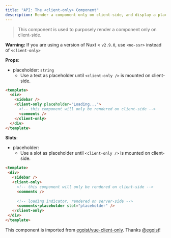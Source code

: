 ```yaml
---
title: "API: The <client-only> Component"
description: Render a component only on client-side, and display a placeholder text on server-side.
---
```


> This component is used to purposely render a component only on client-side.

<div class="Alert Alert--orange">

**Warning:** If you are using a version of Nuxt < `v2.9.0`, use `<no-ssr>` instead of `<client-only>`

</div>


**Props**:
- placeholder: `string`
  - Use a text as placeholder until `<client-only />` is mounted on client-side.

```html
<template>
  <div>
    <sidebar />
    <client-only placeholder="Loading...">
      <!-- this component will only be rendered on client-side -->
      <comments />
    </client-only>
  </div>
</template>
```

**Slots**:

- placeholder:
  - Use a slot as placeholder until `<client-only />` is mounted on client-side.
 
 ```html
<template>
  <div>
    <sidebar />
    <client-only>
      <!-- this component will only be rendered on client-side -->
      <comments />
  
      <!-- loading indicator, rendered on server-side -->
      <comments-placeholder slot="placeholder" />
    </client-only>
  </div>
</template>
```

This component is imported from [egoist/vue-client-only](https://github.com/egoist/vue-client-only). Thanks [@egoist](https://github.com/egoist)!
